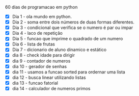 60 dias de programacao em python
- [x] Dia 1 - ola mundo em python.
- [x] Dia 2 - soma entre dois números de duas formas diferentes.
- [x] Dia 3 - condicional que verifica se o numero é par ou impar
- [x] Dia 4 - laco de repetição
- [x] Dia 5 - funcao que imprime o quadrado de um numero
- [x] Dia 6 - lista de frutas
- [x] Dia 7 - dicionario de aluno dinamico e estático
- [x] dia 8 - check idade para dirigir 
- [x] dia 9 - contador de numeros
- [x] dia 10 - gerador de senhas 
- [x] dia 11 - usamos a funcao sorted para ordernar uma lista
- [x] dia 12 - busca linear utilizando listas
- [x] dia 13 - funcao fatorial
- [x] dia 14 - calculador de numeros primos
